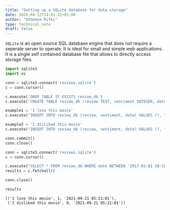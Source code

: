 ```yaml
---
title: "Setting up a SQLite database for data storage"
date: 2020-04-12T14:41:32+02:00
author: "Othmane Rifki"
type: technical_note
draft: false
---
```

`SQLite` is an open source SQL database engine that does not require a seperate server to operate. It is ideal for small and simple web applications. It is a single self contained database file that allows to directly access storage files.


```python
import sqlite3
import os

conn = sqlite3.connect('reviews.sqlite')
c = conn.cursor()

c.execute('DROP TABLE IF EXISTS review_db')
c.execute('CREATE TABLE review_db (review TEXT, sentiment INTEGER, date TEXT)')

example1 = 'I love this movie'
c.execute("INSERT INTO review_db (review, sentiment, date) VALUES (?, ?, DATETIME('now'))", (example1, 1))

example2 = 'I disliked this movie'
c.execute("INSERT INTO review_db (review, sentiment, date) VALUES (?, ?, DATETIME('now'))", (example2, 0))

conn.commit()
conn.close()
```


```python
conn = sqlite3.connect('reviews.sqlite')
c = conn.cursor()

c.execute("SELECT * FROM review_db WHERE date BETWEEN '2017-01-01 10:10:10' AND DATETIME('now')")
results = c.fetchall()

conn.close()
```


```python
results
```




    [('I love this movie', 1, '2021-09-21 05:21:01'),
     ('I disliked this movie', 0, '2021-09-21 05:21:01')]


